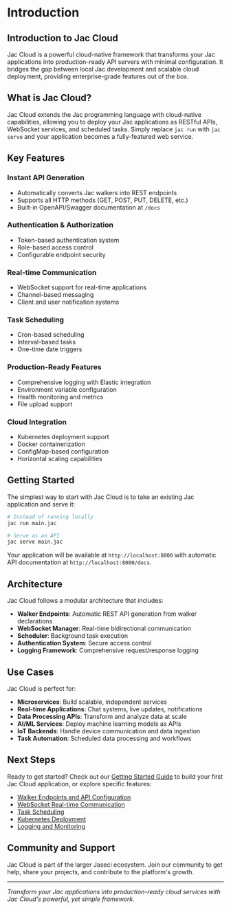 # Introduction

## Introduction to Jac Cloud

Jac Cloud is a powerful cloud-native framework that transforms your Jac applications into production-ready API servers with minimal configuration. It bridges the gap between local Jac development and scalable cloud deployment, providing enterprise-grade features out of the box.

## What is Jac Cloud?

Jac Cloud extends the Jac programming language with cloud-native capabilities, allowing you to deploy your Jac applications as RESTful APIs, WebSocket services, and scheduled tasks. Simply replace `jac run` with `jac serve` and your application becomes a fully-featured web service.

## Key Features

### **Instant API Generation**
- Automatically converts Jac walkers into REST endpoints
- Supports all HTTP methods (GET, POST, PUT, DELETE, etc.)
- Built-in OpenAPI/Swagger documentation at `/docs`

### **Authentication & Authorization**
- Token-based authentication system
- Role-based access control
- Configurable endpoint security

### **Real-time Communication**
- WebSocket support for real-time applications
- Channel-based messaging
- Client and user notification systems

### **Task Scheduling**
- Cron-based scheduling
- Interval-based tasks
- One-time date triggers

### **Production-Ready Features**
- Comprehensive logging with Elastic integration
- Environment variable configuration
- Health monitoring and metrics
- File upload support

### **Cloud Integration**
- Kubernetes deployment support
- Docker containerization
- ConfigMap-based configuration
- Horizontal scaling capabilities

## Getting Started

The simplest way to start with Jac Cloud is to take an existing Jac application and serve it:

```bash
# Instead of running locally
jac run main.jac

# Serve as an API
jac serve main.jac
```

Your application will be available at `http://localhost:8000` with automatic API documentation at `http://localhost:8000/docs`.

## Architecture

Jac Cloud follows a modular architecture that includes:

- **Walker Endpoints**: Automatic REST API generation from walker declarations
- **WebSocket Manager**: Real-time bidirectional communication
- **Scheduler**: Background task execution
- **Authentication System**: Secure access control
- **Logging Framework**: Comprehensive request/response logging

## Use Cases

Jac Cloud is perfect for:

- **Microservices**: Build scalable, independent services
- **Real-time Applications**: Chat systems, live updates, notifications
- **Data Processing APIs**: Transform and analyze data at scale
- **AI/ML Services**: Deploy machine learning models as APIs
- **IoT Backends**: Handle device communication and data ingestion
- **Task Automation**: Scheduled data processing and workflows

## Next Steps

Ready to get started? Check out our [Getting Started Guide](getting_started.md) to build your first Jac Cloud application, or explore specific features:

- [Walker Endpoints and API Configuration](getting_started.md#walker-endpoints)
- [WebSocket Real-time Communication](jac_cloud_websocket.md)
- [Task Scheduling](jac_cloud_scheduler.md)
- [Kubernetes Deployment](cloud-orc-integration.md)
- [Logging and Monitoring](jac_cloud_logging.md)

## Community and Support

Jac Cloud is part of the larger Jaseci ecosystem. Join our community to get help, share your projects, and contribute to the platform's growth.

---

*Transform your Jac applications into production-ready cloud services with Jac Cloud's powerful, yet simple framework.*
